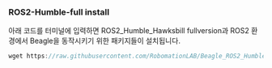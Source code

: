 ### ROS2-Humble-full install

아래 코드를 터미널에 입력하면 ROS2_Humble_Hawksbill fullversion과 ROS2 환경에서 Beagle을 동작시키기 위한 패키지들이 설치됩니다.

```javascript
wget https://raw.githubusercontent.com/RobomationLAB/Beagle_ROS2_Humble/main/Beagle_ROS2_Humble.sh; chmod +x Beagle_ROS2_Humble.sh; ./Beagle_ROS2_Humble.sh
```

